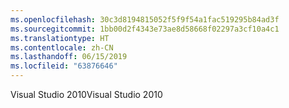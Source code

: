 ```yaml
---
ms.openlocfilehash: 30c3d8194815052f5f9f54a1fac519295b84ad3f
ms.sourcegitcommit: 1bb00d2f4343e73ae8d58668f02297a3cf10a4c1
ms.translationtype: HT
ms.contentlocale: zh-CN
ms.lasthandoff: 06/15/2019
ms.locfileid: "63876646"
---
```

<span data-ttu-id="8879b-101">Visual Studio 2010</span><span class="sxs-lookup"><span data-stu-id="8879b-101">Visual Studio 2010</span></span>